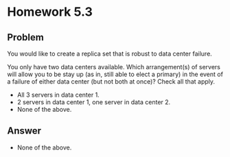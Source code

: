 # Homework 5.3

## Problem

You would like to create a replica set that is robust to data center failure.

You only have two data centers available. Which arrangement(s) of servers will allow you to be stay up (as in, still able to elect a primary) in the event of a failure of either data center (but not both at once)? Check all that apply.

* All 3 servers in data center 1.
* 2 servers in data center 1, one server in data center 2.
* None of the above.

## Answer

* None of the above.
